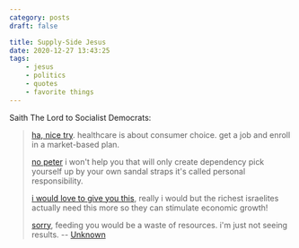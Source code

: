 ```yaml
---
category: posts
draft: false

title: Supply-Side Jesus
date: 2020-12-27 13:43:25
tags:
    - jesus
    - politics
    - quotes
    - favorite things
---
```


Saith The Lord to Socialist Democrats:

> [ha, nice try](https://www.biblegateway.com/passage/?search=John%209&version=NIV). healthcare is about consumer choice. get a job and enroll in a market-based plan.
>
> [no peter](https://www.biblegateway.com/passage/?search=Matthew%2014%3A22-33&version=NIV) i won't help you that will only create dependency pick yourself up by your own sandal straps it's called personal responsibility.
>
> [i would love to give you this](https://www.biblegateway.com/passage/?search=john+6&version=NIV), really i would but the richest israelites actually need this more so they can stimulate economic growth!
>
> [sorry](https://www.biblegateway.com/passage/?search=John+6%3A35&version=NIV), feeding you would be a waste of resources. i'm just not seeing results.
> -- [Unknown](https://www.instagram.com/p/CJQevjSANET/)
